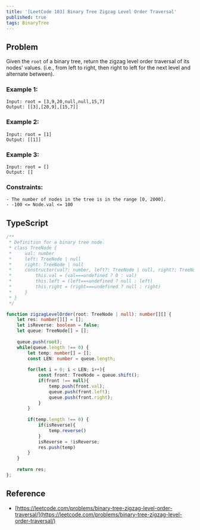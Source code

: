 ```yaml
---
title: '[LeetCode 103] Binary Tree Zigzag Level Order Traversal'
published: true
tags: BinaryTree
---
```


## Problem

Given the `root` of a binary tree, return the zigzag level order traversal of its nodes' values. (i.e., from left to right, then right to left for the next level and alternate between).

### Example 1:

```
Input: root = [3,9,20,null,null,15,7]
Output: [[3],[20,9],[15,7]]
```

### Example 2:

```
Input: root = [1]
Output: [[1]]
```

### Example 3:

```
Input: root = []
Output: []
```
 
### Constraints:

```
- The number of nodes in the tree is in the range [0, 2000].
- -100 <= Node.val <= 100
```

## TypeScript

```TypeScript
/**
 * Definition for a binary tree node.
 * class TreeNode {
 *     val: number
 *     left: TreeNode | null
 *     right: TreeNode | null
 *     constructor(val?: number, left?: TreeNode | null, right?: TreeNode | null) {
 *         this.val = (val===undefined ? 0 : val)
 *         this.left = (left===undefined ? null : left)
 *         this.right = (right===undefined ? null : right)
 *     }
 * }
 */

function zigzagLevelOrder(root: TreeNode | null): number[][] {
    let res: number[][] = [];
    let isReverse: boolean = false;
    let queue: TreeNode[] = [];
    
    queue.push(root);
    while(queue.length !== 0) {
        let temp: number[] = [];
        const LEN: number = queue.length;
        
        for(let i = 0; i < LEN; i++){
            const front: TreeNode = queue.shift();
            if(front !== null){
                temp.push(front.val);
                queue.push(front.left);
                queue.push(front.right);
            }
        }
        
        if(temp.length !== 0) {
            if(isReverse){
                temp.reverse()
            }
            isReverse = !isReverse;
            res.push(temp)
        }
    }
    
    return res;
};
```

## Reference

- [https://leetcode.com/problems/binary-tree-zigzag-level-order-traversal/](https://leetcode.com/problems/binary-tree-zigzag-level-order-traversal/)